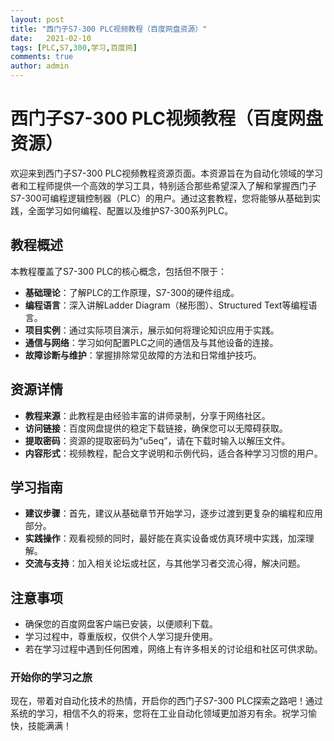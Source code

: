 ```yaml
---
layout: post
title: "西门子S7-300 PLC视频教程（百度网盘资源）"
date:   2021-02-10
tags: [PLC,S7,300,学习,百度网]
comments: true
author: admin
---
```

# 西门子S7-300 PLC视频教程（百度网盘资源）

欢迎来到西门子S7-300 PLC视频教程资源页面。本资源旨在为自动化领域的学习者和工程师提供一个高效的学习工具，特别适合那些希望深入了解和掌握西门子S7-300可编程逻辑控制器（PLC）的用户。通过这套教程，您将能够从基础到实践，全面学习如何编程、配置以及维护S7-300系列PLC。

## 教程概述

本教程覆盖了S7-300 PLC的核心概念，包括但不限于：

- **基础理论**：了解PLC的工作原理，S7-300的硬件组成。
- **编程语言**：深入讲解Ladder Diagram（梯形图）、Structured Text等编程语言。
- **项目实例**：通过实际项目演示，展示如何将理论知识应用于实践。
- **通信与网络**：学习如何配置PLC之间的通信及与其他设备的连接。
- **故障诊断与维护**：掌握排除常见故障的方法和日常维护技巧。

## 资源详情

- **教程来源**：此教程是由经验丰富的讲师录制，分享于网络社区。
- **访问链接**：百度网盘提供的稳定下载链接，确保您可以无障碍获取。
- **提取密码**：资源的提取密码为“u5eq”，请在下载时输入以解压文件。
- **内容形式**：视频教程，配合文字说明和示例代码，适合各种学习习惯的用户。

## 学习指南

- **建议步骤**：首先，建议从基础章节开始学习，逐步过渡到更复杂的编程和应用部分。
- **实践操作**：观看视频的同时，最好能在真实设备或仿真环境中实践，加深理解。
- **交流与支持**：加入相关论坛或社区，与其他学习者交流心得，解决问题。

## 注意事项

- 确保您的百度网盘客户端已安装，以便顺利下载。
- 学习过程中，尊重版权，仅供个人学习提升使用。
- 若在学习过程中遇到任何困难，网络上有许多相关的讨论组和社区可供求助。

### 开始你的学习之旅

现在，带着对自动化技术的热情，开启你的西门子S7-300 PLC探索之路吧！通过系统的学习，相信不久的将来，您将在工业自动化领域更加游刃有余。祝学习愉快，技能满满！